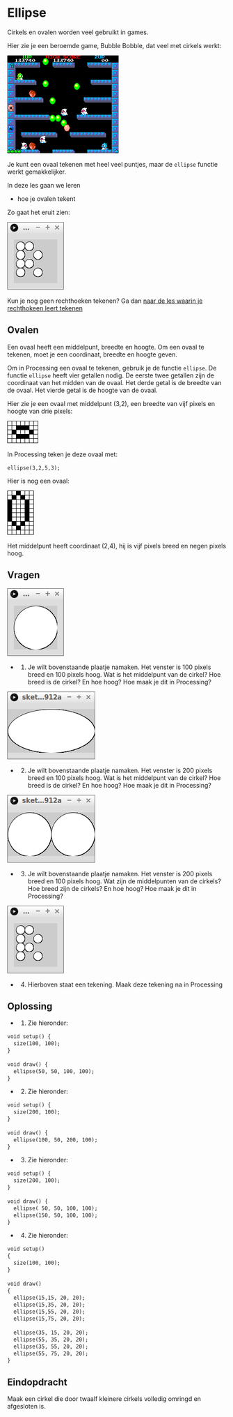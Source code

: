 # Ellipse

Cirkels en ovalen worden veel gebruikt in games.

Hier zie je een beroemde game, Bubble Bobble,
dat veel met cirkels werkt:

![Bubble Bobble](BubbleBobble.png)

Je kunt een ovaal tekenen met heel veel puntjes,
maar de `ellipse` functie werkt gemakkelijker.

In deze les gaan we leren 

 * hoe je ovalen tekent

Zo gaat het eruit zien:

![Ellipse](Ellipse.png)

Kun je nog geen rechthoeken tekenen? Ga dan 
[naar de les waarin je rechthokeen leert tekenen](../Rect/README.md)

## Ovalen

Een ovaal heeft een middelpunt, breedte en hoogte.
Om een ovaal te tekenen, 
moet je een coordinaat, breedte en hoogte geven.

Om in Processing een ovaal te tekenen, gebruik je de functie `ellipse`.
De functie `ellipse` heeft vier getallen nodig.
De eerste twee getallen zijn de coordinaat van het midden van de ovaal.
Het derde getal is de breedte van de ovaal.
Het vierde getal is de hoogte van de ovaal.

Hier zie je een ovaal met middelpunt (3,2), een breedte van vijf pixels en hoogte van drie pixels:

![Ovaal 1](Ellipse1.png)

In Processing teken je deze ovaal met:

```
ellipse(3,2,5,3);
```

Hier is nog een ovaal:

![Ovaal 2](Ellipse2.png)

Het middelpunt heeft coordinaat (2,4), hij is vijf pixels breed en negen pixels hoog.

## Vragen

![Ovaal 3](Ellipse3.png)

 * 1. Je wilt bovenstaande plaatje namaken. Het venster is 100 pixels breed en 100 pixels hoog. Wat is het middelpunt van de cirkel? Hoe breed is de cirkel? En hoe hoog? Hoe maak je dit in Processing?
 
![Ovaal 4](Ellipse4.png)

 * 2. Je wilt bovenstaande plaatje namaken. Het venster is 200 pixels breed en 100 pixels hoog. Wat is het middelpunt van de cirkel? Hoe breed is de cirkel? En hoe hoog? Hoe maak je dit in Processing?

![Ovaal 5](Ellipse5.png)

 * 3. Je wilt bovenstaande plaatje namaken. Het venster is 200 pixels breed en 100 pixels hoog. Wat zijn de middelpunten van de cirkels? Hoe breed zijn de cirkels? En hoe hoog? Hoe maak je dit in Processing?
 
![Ellipse](Ellipse.png)

 * 4. Hierboven staat een tekening. Maak deze tekening na in Processing

## Oplossing

 * 1. Zie hieronder:

```
void setup() {
  size(100, 100);
}

void draw() {
  ellipse(50, 50, 100, 100);  
}
```

 * 2. Zie hieronder:

```
void setup() {
  size(200, 100);
}

void draw() {
  ellipse(100, 50, 200, 100);  
}
```

 * 3. Zie hieronder:

```
void setup() {
  size(200, 100);
}

void draw() {
  ellipse( 50, 50, 100, 100);  
  ellipse(150, 50, 100, 100);  
}
```

 * 4. Zie hieronder:

```
void setup()
{
  size(100, 100);
}

void draw()
{
  ellipse(15,15, 20, 20);  
  ellipse(15,35, 20, 20);  
  ellipse(15,55, 20, 20);  
  ellipse(15,75, 20, 20);  

  ellipse(35, 15, 20, 20);  
  ellipse(55, 35, 20, 20);  
  ellipse(35, 55, 20, 20);  
  ellipse(55, 75, 20, 20);  
}
```

## Eindopdracht

Maak een cirkel die door twaalf kleinere cirkels volledig omringd en afgesloten is.
